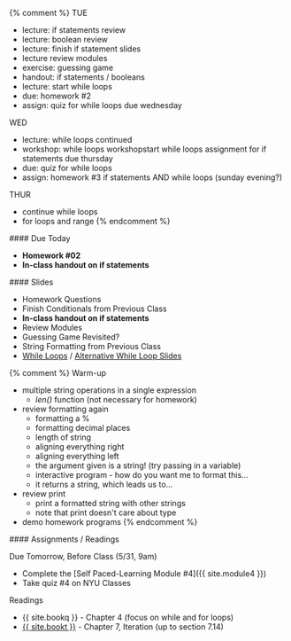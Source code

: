 {% comment %}
TUE
* lecture: if statements review
* lecture: boolean review
* lecture: finish if statement slides
* lecture review modules
* exercise: guessing game
* handout: if statements / booleans
* lecture: start while loops
* due: homework #2
* assign: quiz for while loops due wednesday

WED
* lecture: while loops continued
* workshop: while loops workshopstart while loops assignment for if statements due thursday
* due: quiz for while loops
* assign: homework #3 if statements AND while loops (sunday evening?)

THUR
* continue while loops 
* for loops and range
{% endcomment %}

<article class="due" markdown="block">
#### Due Today

* __Homework #02__
* __In-class handout on if statements__

</article>

<article class="slides" markdown="block">
#### Slides

* Homework Questions
* Finish Conditionals from Previous Class
* __In-class handout on if statements__
* Review Modules
* Guessing Game Revisited?
* String Formatting from Previous Class
* [While Loops](classes/07/while.html) / [Alternative While Loop Slides](classes/07/while-revisited.html)

{% comment %}
Warm-up

* multiple string operations in a single expression
    * _len()_ function (not necessary for homework)
* review formatting again
	* formatting a %
    * formatting decimal places
    * length of string
	* aligning everything right
	* aligning everything left
    * the argument given is a string! (try passing in a variable)
    * interactive program - how do you want me to format this...
    * it returns a string, which leads us to...
* review print
    * print a formatted string with other strings
    * note that print doesn't care about type
* demo homework programs
{% endcomment %}

</article>

<article class="assignments" markdown="block">
#### Assignments / Readings		


Due Tomorrow, Before Class (5/31, 9am)

* Complete the [Self Paced-Learning Module #4]({{ site.module4 }})
* Take quiz #4 on NYU Classes

Readings

* {{ site.bookq }} - Chapter 4 (focus on while and for loops)
* [{{ site.bookt }}](http://openbookproject.net/thinkcs/python/english3e/iteration.html) - Chapter 7, Iteration (up to section 7.14)

</article>

<!--
<a name="class4"></a>

### Slides
* [About Class #4](classes/04/meta.html)
* [Review: Variables, String and Numeric Operators, User Input](classes/04/user-input.html)
* [Functions](classes/04/functions.html)
* [If Statements (Conditionals)](classes/04/if-statements.html)
* [A Quick Note on Expressions and Values](classes/04/expressions.html)

### Readings
* {{ site.bookq }} - Chapter 4 (Decision Structures and Boolean Logic)
* Chapter 5 (only parts of 5.1 through 5.5 - up to "Keyword Arguments"
* - for now)  
* [{{ site.bookt }} - Chapter 5](http://openbookproject.net/thinkcs/python/english3e/conditionals.html) (just 5.1 and 5.5)

### Vocabulary
See [the glossary for chapter 2](http://openbookproject.net/thinkcs/python/english3e/variables_expressions_statements.html#glossary) [and chapter 5](http://openbookproject.net/thinkcs/python/english3e/conditionals.html#glossary).

<a name="homework2"></a>

### Homework #2

* Due __Feb 12th (any submission before 11PM is on-time)__
* Submit all files via __NYU Classes__
* [Contact me](index.html#contact-info) if you're having trouble submitting your homework
* Here's [the policy on late homework](index.html#homework)

1. [questions\_ch\_5.py](homework/hw02/questions_ch_5.py)
2. [automobile_costs.py](homework/hw02/automobile_costs.py) 
3. [candy\_bars.py](homework/hw02/candy_bars.py)
4. [days.py](homework/hw02/days.py)
5. [cats.py](homework/hw02/cats.py)
6. [numbers.py](homework/hw02/numbers.py) (This one may be a little tough: I'll grade it generously)
-->

